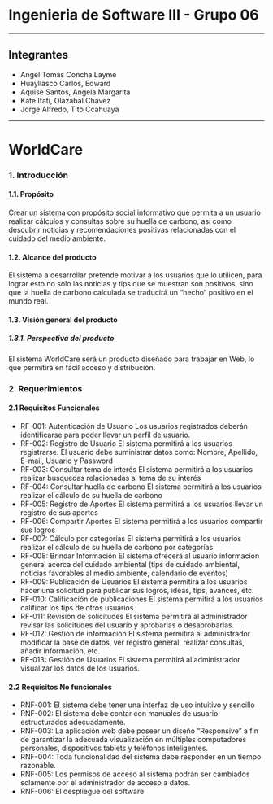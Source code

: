 # Ingenieria de Software III - Grupo 06
***
## Integrantes
* Angel Tomas Concha Layme 
* Huayllasco Carlos, Edward
* Aquise Santos, Angela Margarita
* Kate Itati, Olazabal Chavez
* Jorge Alfredo, Tito Ccahuaya




***
# WorldCare
### 1. Introducción
#### 1.1. Propósito
Crear un sistema con propósito social informativo que permita a un usuario realizar cálculos
y consultas sobre su huella de carbono, así como descubrir noticias y recomendaciones positivas
relacionadas con el cuidado del medio ambiente.
#### 1.2. Alcance del producto
El sistema a desarrollar pretende motivar a los usuarios que lo utilicen, para lograr esto no solo
las noticias y tips que se muestran son positivos, sino que la huella de carbono calculada se traducirá
un “hecho“ positivo en el mundo real.
#### 1.3. Visión general del producto
##### 1.3.1. Perspectiva del producto
El sistema WorldCare será un producto diseñado para trabajar en Web, lo que permitirá en
fácil acceso y distribución.

### 2. Requerimientos
#### 2.1 Requisitos Funcionales
* RF-001: Autenticación de Usuario
Los usuarios registrados deberán identificarse para poder llevar un perfil de usuario.
* RF-002: Registro de Usuario 
El sistema permitirá a los usuarios registrarse. El usuario debe suministrar datos como: Nombre, Apellido, E-mail, Usuario y Password
* RF-003: Consultar tema de interés
El sistema permitirá a los usuarios realizar busquedas relacionadas al tema de su interés
* RF-004: Consultar huella de carbono
El sistema permitirá a los usuarios realizar el cálculo de su huella de carbono
* RF-005: Registro de Aportes
El sistema permitirá a los usuarios llevar un registro de sus aportes
* RF-006: Compartir Aportes
El sistema permitirá a los usuarios compartir sus logros
* RF-007: Cálculo por categorías
El sistema permitirá a los usuarios realizar el cálculo de su huella de carbono por categorías
* RF-008: Brindar Información
El sistema ofrecerá al usuario información general acerca del cuidado ambiental (tips de cuidado ambiental, noticias favorables al medio ambiente, calendario de eventos)
* RF-009: Publicación de Usuarios
El sistema permitirá a los usuarios hacer una solicitud para publicar sus logros, ideas, tips, avances, etc.
* RF-010: Calificación de publicaciones
El sistema permitirá a los usuarios calificar los tips de otros usuarios.
* RF-011: Revisión de solicitudes
El sistema permitirá al administrador revisar las solicitudes del usuario y aprobarlas o desaprobarlas.
* RF-012: Gestión de información
El sistema permitirá al administrador modificar la base de datos, ver registro general, realizar consultas, añadir información, etc.
* RF-013: Gestión de Usuarios
El sistema permitirá al administrador visualizar los datos de los usuarios.


#### 2.2 Requisitos No funcionales
* RNF-001: 
El sistema debe tener una interfaz de uso intuitivo y sencillo
* RNF-002: 
El sistema debe contar con manuales de usuario estructurados adecuadamente.
* RNF-003: 
La aplicación web debe poseer un diseño “Responsive” a fin de garantizar la adecuada visualización en múltiples computadores personales, dispositivos tablets y teléfonos inteligentes.
* RNF-004: 
Toda funcionalidad del sistema debe responder en un tiempo razonable.
* RNF-005: 
Los permisos de acceso al sistema podrán ser cambiados solamente por el administrador de acceso a datos.
* RNF-006: 
El despliegue del software 

